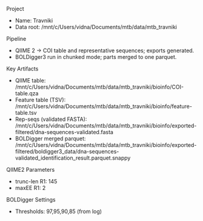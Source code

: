 Project
- Name: Travniki
- Data root: /mnt/c/Users/vidna/Documents/mtb/data/mtb_travniki

Pipeline
- QIIME 2 → COI table and representative sequences; exports generated.
- BOLDigger3 run in chunked mode; parts merged to one parquet.

Key Artifacts
- QIIME table: /mnt/c/Users/vidna/Documents/mtb/data/mtb_travniki/bioinfo/COI-table.qza
- Feature table (TSV): /mnt/c/Users/vidna/Documents/mtb/data/mtb_travniki/bioinfo/feature-table.tsv
- Rep-seqs (validated FASTA): /mnt/c/Users/vidna/Documents/mtb/data/mtb_travniki/bioinfo/exported-filtered/dna-sequences-validated.fasta
- BOLDigger merged parquet: /mnt/c/Users/vidna/Documents/mtb/data/mtb_travniki/bioinfo/exported-filtered/boldigger3_data/dna-sequences-validated_identification_result.parquet.snappy

QIIME2 Parameters
- trunc-len R1: 145
- maxEE R1: 2

BOLDigger Settings
- Thresholds: 97,95,90,85 (from log)
